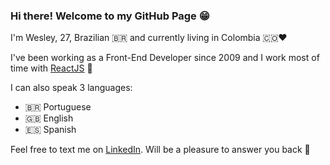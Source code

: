 ### Hi there! Welcome to my GitHub Page 😁

I'm Wesley, 27, Brazilian 🇧🇷 and currently living in Colombia 🇨🇴❤️

I've been working as a Front-End Developer since 2009 and I work most of time with [ReactJS](https://reactjs.org/) 🥰 

I can also speak 3 languages:
- 🇧🇷 Portuguese
- 🇬🇧 English 
- 🇪🇸 Spanish 

Feel free to text me on [LinkedIn](https://www.linkedin.com/in/wesleybiagi/). Will be a pleasure to answer you back 🙂
